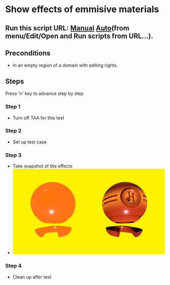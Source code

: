 # Show effects of emmisive materials
## Run this script URL: [Manual](./test.js?raw=true)   [Auto](./testAuto.js?raw=true)(from menu/Edit/Open and Run scripts from URL...).

## Preconditions
- In an empty region of a domain with editing rights.

## Steps
Press 'n' key to advance step by step

### Step 1
- Turn off TAA for this test
### Step 2
- Set up test case
### Step 3
- Take snapshot of the effects
- ![](./ExpectedImage_00000.png)
### Step 4
- Clean up after test
